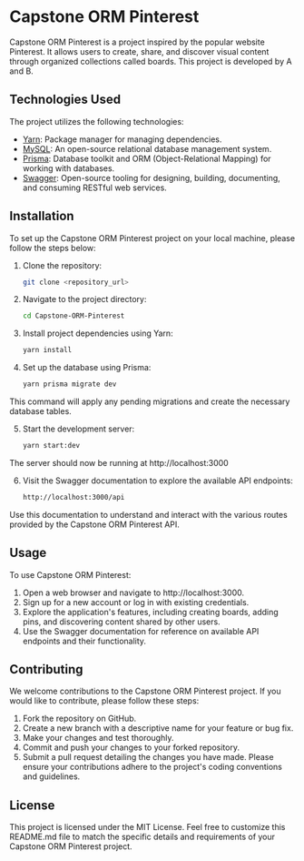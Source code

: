 # Capstone ORM Pinterest

Capstone ORM Pinterest is a project inspired by the popular website Pinterest. It allows users to create, share, and discover visual content through organized collections called boards. This project is developed by A and B.

## Technologies Used

The project utilizes the following technologies:

- [Yarn](https://yarnpkg.com/): Package manager for managing dependencies.
- [MySQL](https://www.mysql.com/): An open-source relational database management system.
- [Prisma](https://www.prisma.io/): Database toolkit and ORM (Object-Relational Mapping) for working with databases.
- [Swagger](https://swagger.io/): Open-source tooling for designing, building, documenting, and consuming RESTful web services.

## Installation

To set up the Capstone ORM Pinterest project on your local machine, please follow the steps below:

1. Clone the repository:

    ```bash
    git clone <repository_url>

2. Navigate to the project directory:

    ```bash
    cd Capstone-ORM-Pinterest

3. Install project dependencies using Yarn:
    
    ```bash
    yarn install

4. Set up the database using Prisma:

    ```bash
    yarn prisma migrate dev

This command will apply any pending migrations and create the necessary database tables.

5. Start the development server:

    ```bash
    yarn start:dev

The server should now be running at http://localhost:3000

6. Visit the Swagger documentation to explore the available API endpoints:

    ```bash
    http://localhost:3000/api

Use this documentation to understand and interact with the various routes provided by the Capstone ORM Pinterest API.

## Usage
To use Capstone ORM Pinterest:

1. Open a web browser and navigate to http://localhost:3000.
2. Sign up for a new account or log in with existing credentials.
3. Explore the application's features, including creating boards, adding pins, and discovering content shared by other users.
4. Use the Swagger documentation for reference on available API endpoints and their functionality.
## Contributing
We welcome contributions to the Capstone ORM Pinterest project. If you would like to contribute, please follow these steps:

1. Fork the repository on GitHub.
2. Create a new branch with a descriptive name for your feature or bug fix.
3. Make your changes and test thoroughly.
4. Commit and push your changes to your forked repository.
5. Submit a pull request detailing the changes you have made.
Please ensure your contributions adhere to the project's coding conventions and guidelines.

## License
This project is licensed under the MIT License.
Feel free to customize this README.md file to match the specific details and requirements of your Capstone ORM Pinterest project.
